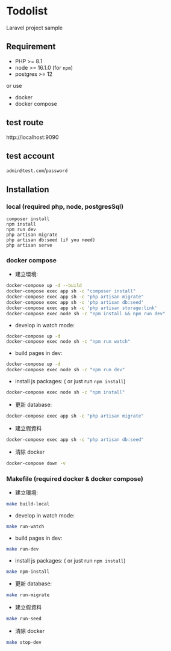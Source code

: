 # Todolist
Laravel project sample

## Requirement

* PHP >= 8.1
* node >= 16.1.0 (for `npm`)
* postgres >= 12

or use

- docker
- docker compose

## test route
http://localhost:9090

## test account

`admin@test.com`/`password`

## Installation

### local (required php, node, postgresSql)

```
composer install
npm install
npm run dev
php artisan migrate
php artisan db:seed (if you need)
php artisan serve
```

### docker compose
- 建立環境:
```bash
docker-compose up -d --build
docker-compose exec app sh -c "composer install"
docker-compose exec app sh -c "php artisan migrate"
docker-compose exec app sh -c 'php artisan db:seed'
docker-compose exec app sh -c 'php artisan storage:link'
docker-compose exec node sh -c "npm install && npm run dev"
```

- develop in watch mode:
```bash
docker-compose up -d
docker-compose exec node sh -c "npm run watch"
```

- build pages in dev:
```bash
docker-compose up -d
docker-compose exec node sh -c "npm run dev"
```

- install js packages: ( or just run `npm install`)
```bash
docker-compose exec node sh -c "npm install"
```

- 更新 database:
```bash
docker-compose exec app sh -c "php artisan migrate"
```

- 建立假資料
```bash
docker-compose exec app sh -c "php artisan db:seed"
```

- 清除 docker
```bash
docker-compose down -v
```


### Makefile (required docker & docker compose)
- 建立環境:
```bash
make build-local
```

- develop in watch mode:
```bash
make run-watch
```

- build pages in dev:
```bash
make run-dev
```

- install js packages: ( or just run `npm install`)
```bash
make npm-install
```

- 更新 database:
```bash
make run-migrate
```

- 建立假資料
```bash
make run-seed
```

- 清除 docker
```bash
make stop-dev
```
